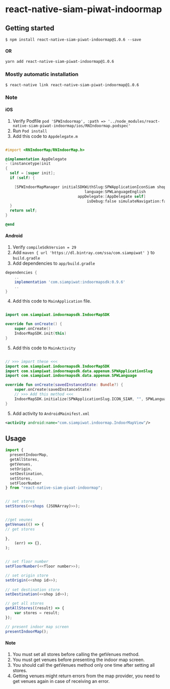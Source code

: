 # react-native-siam-piwat-indoormap

## Getting started

`$ npm install react-native-siam-piwat-indoormap@1.0.6 --save`

#### OR

`yarn add react-native-siam-piwat-indoormap@1.0.6`

### Mostly automatic installation

`$ react-native link react-native-siam-piwat-indoormap@1.0.6`

### Note

#### iOS

1. Verify Podfile `pod 'SPWIndoormap', :path => '../node_modules/react-native-siam-piwat-indoormap/ios/RNIndoormap.podspec'`
2. Run `Pod install`
3. Add this code to `Appdelegate.m`

```objective-c

#import <RNIndoorMap/RNIndoorMap.h>

@implementation AppDelegate
- (instancetype)init
{
  self = [super init];
  if (self) {

    [SPWIndoorMapManager initialSDKWithSlug:SPWApplicationIconSiam shops:@[]
                                   language:SPWLanguageEnglish
                                appDelegate:[AppDelegate self]
                                    isDebug:false simulateNavigation:false];
  }
  return self;
}

@end

```

#### Android

1. Verify `compileSdkVersion = 29`
2. Add `maven { url 'https://dl.bintray.com/ssa/com.siampiwat' }` to `build.gradle`
3. Add dependencies to `app/build.gradle`

```groovy
dependencies {
    ..
    implementation 'com.siampiwat:indoormapsdk:0.9.6'
    ..
}
```

4. Add this code to `MainApplication` file.

```kotlin

import com.siampiwat.indoormapsdk.IndoorMapSDK

override fun onCreate() {
	super.onCreate()
	IndoorMapSDK.init(this)
}

```

5. Add this code to `MainActivity`

```kotlin

// >>> import these <<<
import com.siampiwat.indoormapsdk.IndoorMapSDK
import com.siampiwat.indoormapsdk.data.appenum.SPWApplicationSlug
import com.siampiwat.indoormapsdk.data.appenum.SPWLanguage

override fun onCreate(savedInstanceState: Bundle?) {
	super.onCreate(savedInstanceState)
	// >>> Add this method <<<
	IndoorMapSDK.initialize(SPWApplicationSlug.ICON_SIAM, "", SPWLanguage.TH, true)
}

```

5. Add activity to `AndroidMainifest.xml`

```xml
<activity android:name="com.siampiwat.indoormap.IndoorMapView"/>
```

## Usage

```javascript
import {
  presentIndoorMap,
  getAllStores,
  getVenues,
  setOrigin,
  setDestination,
  setStores,
  setFloorNumber
} from "react-native-siam-piwat-indoormap";


// set stores
setStores(<<shops (JSONArray)>>);


//get veunes
getVenues(() => {
// get stores
	
},
	(err) => {},
);


// set floor number
setFloorNumber(<<floor number>>);

// set origin store
setOrigin(<<shop id>>);
		
// set destination store
setDestination(<<shop id>>);

// get all stores
getAllStores((result) => {
	var stores = result;
});

// present indoor map screen
presentIndoorMap();

```

#### Note
1. You must set all stores before calling the getVenues method.
2. You must get venues before presenting the indoor map screen.
2. You should call the getVenues method only one time after setting all stores.
3. Getting venues might return errors from the map provider, you need to get venues again in case of receiving an error.
